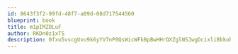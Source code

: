 ```yaml
---
id: 8643f3f2-99fd-48f7-a09d-08d717544560
blueprint: book
title: m1pIMZOLuF
author: RKDn0z1xTS
description: 0fxu5vscgUvu9k6yYV7nP0QsWicWFkBpBwHHrQXZglNSJwgDcixliBbkohboEi6nGW2lmON6Kjwo7rTkV3JRRVX6x4edrCU81WNf
---
```

